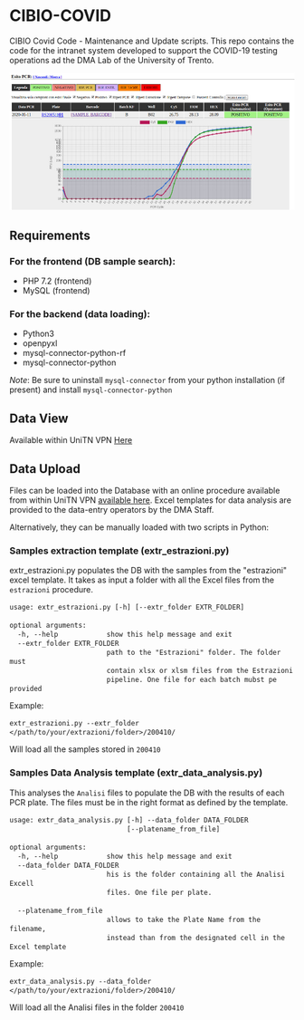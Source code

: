 # CIBIO-COVID

CIBIO Covid Code - Maintenance and Update scripts. This repo contains the code for the intranet system developed to support the COVID-19 testing operations ad the DMA Lab of the University of Trento.

![](https://github.com/azufre451/cibio-covid/blob/master/TEMPLATES/img/example_covid_2.jpg)

## Requirements

### For the frontend (DB sample search):
- PHP 7.2 (frontend)
- MySQL (frontend)

### For the backend (data loading):

- Python3
- openpyxl
- mysql-connector-python-rf
- mysql-connector-python

_Note_: Be sure to uninstall `mysql-connector` from your python installation (if present) and install `mysql-connector-python`

## Data View ##

Available within UniTN VPN [Here](http://colab1.cibio.unitn.it:8080/cibio-covid/index.php)

## Data Upload ##

Files can be loaded into the Database with an online procedure available from within UniTN VPN [available here](http://colab1.cibio.unitn.it:8080/cibio-covid/load_data.php). Excel templates for data analysis are provided to the data-entry operators by the DMA Staff.

Alternatively, they can be manually loaded with two scripts in Python:

### Samples extraction template (extr_estrazioni.py)

extr_estrazioni.py populates the DB with the samples from the "estrazioni" excel template. It takes as input a folder with all the Excel files from the `estrazioni` procedure.

```
usage: extr_estrazioni.py [-h] [--extr_folder EXTR_FOLDER]

optional arguments:
  -h, --help            show this help message and exit
  --extr_folder EXTR_FOLDER
                        path to the "Estrazioni" folder. The folder must
                        contain xlsx or xlsm files from the Estrazioni
                        pipeline. One file for each batch mubst pe provided
```

Example:

```
extr_estrazioni.py --extr_folder </path/to/your/extrazioni/folder>/200410/
```

Will load all the samples stored in `200410`


### Samples Data Analysis template (extr_data_analysis.py)

This analyses the `Analisi` files to populate the DB with the results of each PCR plate. The files must be in the right format as defined by the template.

```
usage: extr_data_analysis.py [-h] --data_folder DATA_FOLDER
                             [--platename_from_file]

optional arguments:
  -h, --help            show this help message and exit
  --data_folder DATA_FOLDER
                        his is the folder containing all the Analisi Excell
                        files. One file per plate.

  --platename_from_file
                        allows to take the Plate Name from the filename,
                        instead than from the designated cell in the Excel template

```

Example:

```
extr_data_analysis.py --data_folder </path/to/your/extrazioni/folder>/200410/
```

Will load all the Analisi files in the folder `200410`

